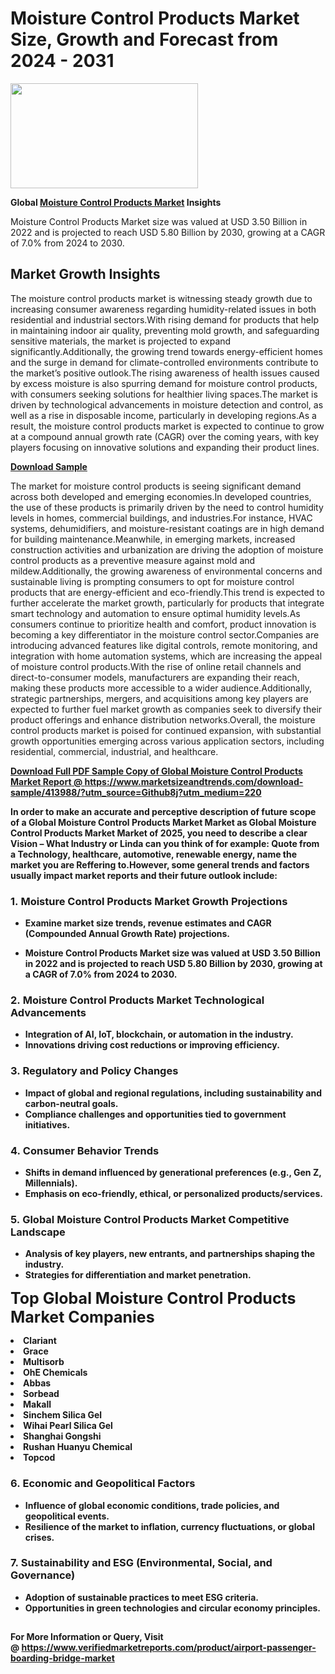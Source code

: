 <H1>Moisture Control Products Market Size, Growth and Forecast from 2024 - 2031</H1><img class="aligncenter size-medium wp-image-584254" src="https://thirdeyenews.in/wp-content/uploads/2024/09/Global-Market-Research-300x168.jpeg" alt="" width="300" height="168" /><p><strong>Global&nbsp;<a href="https://www.marketsizeandtrends.com/download-sample/413988/?utm_source=Github8j?utm_medium=220">Moisture Control Products Market</a> Insights</strong></p><p>Moisture Control Products Market size was valued at USD 3.50 Billion in 2022 and is projected to reach USD 5.80 Billion by 2030, growing at a CAGR of 7.0% from 2024 to 2030.</p><p><h2>Market Growth Insights</h2> <p>The moisture control products market is witnessing steady growth due to increasing consumer awareness regarding humidity-related issues in both residential and industrial sectors.With rising demand for products that help in maintaining indoor air quality, preventing mold growth, and safeguarding sensitive materials, the market is projected to expand significantly.Additionally, the growing trend towards energy-efficient homes and the surge in demand for climate-controlled environments contribute to the market’s positive outlook.The rising awareness of health issues caused by excess moisture is also spurring demand for moisture control products, with consumers seeking solutions for healthier living spaces.The market is driven by technological advancements in moisture detection and control, as well as a rise in disposable income, particularly in developing regions.As a result, the moisture control products market is expected to continue to grow at a compound annual growth rate (CAGR) over the coming years, with key players focusing on innovative solutions and expanding their product lines.</p> <p><strong><a href="#">Download Sample</a></strong></p> <p>The market for moisture control products is seeing significant demand across both developed and emerging economies.In developed countries, the use of these products is primarily driven by the need to control humidity levels in homes, commercial buildings, and industries.For instance, HVAC systems, dehumidifiers, and moisture-resistant coatings are in high demand for building maintenance.Meanwhile, in emerging markets, increased construction activities and urbanization are driving the adoption of moisture control products as a preventive measure against mold and mildew.Additionally, the growing awareness of environmental concerns and sustainable living is prompting consumers to opt for moisture control products that are energy-efficient and eco-friendly.This trend is expected to further accelerate the market growth, particularly for products that integrate smart technology and automation to ensure optimal humidity levels.As consumers continue to prioritize health and comfort, product innovation is becoming a key differentiator in the moisture control sector.Companies are introducing advanced features like digital controls, remote monitoring, and integration with home automation systems, which are increasing the appeal of moisture control products.With the rise of online retail channels and direct-to-consumer models, manufacturers are expanding their reach, making these products more accessible to a wider audience.Additionally, strategic partnerships, mergers, and acquisitions among key players are expected to further fuel market growth as companies seek to diversify their product offerings and enhance distribution networks.Overall, the moisture control products market is poised for continued expansion, with substantial growth opportunities emerging across various application sectors, including residential, commercial, industrial, and healthcare.<p><strong><a href="#"></p><p><span class=""><strong>Download Full PDF Sample Copy of Global Moisture Control Products Market Report</strong> @ <a href="https://www.marketsizeandtrends.com/download-sample/413988/?utm_source=Github8j?utm_medium=220" target="_blank">https://www.marketsizeandtrends.com/download-sample/413988/?utm_source=Github8j?utm_medium=220</a></span></p><p>In order to make an accurate and perceptive description of future scope of a Global&nbsp;Moisture Control Products Market Market as Global&nbsp;Moisture Control Products Market Market of 2025, you need to describe a clear Vision &ndash; What Industry or Linda can you think of for example: Quote from a Technology, healthcare, automotive, renewable energy, name the market you are Reffering to.However, some general trends and factors usually impact market reports and their future outlook include:</p><h3>1.&nbsp;<strong>Moisture Control Products Market Growth Projections</strong></h3><ul><li>Examine market size trends, revenue estimates and CAGR (Compounded Annual Growth Rate) projections.</li><li><p>Moisture Control Products Market size was valued at USD 3.50 Billion in 2022 and is projected to reach USD 5.80 Billion by 2030, growing at a CAGR of 7.0% from 2024 to 2030.</p></li></ul><h3>2.&nbsp;<strong>Moisture Control Products Market Technological Advancements</strong></h3><ul><li>Integration of AI, IoT, blockchain, or automation in the industry.</li><li>Innovations driving cost reductions or improving efficiency.</li></ul><h3>3.&nbsp;<strong>Regulatory and Policy Changes</strong></h3><ul><li>Impact of global and regional regulations, including sustainability and carbon-neutral goals.</li><li>Compliance challenges and opportunities tied to government initiatives.</li></ul><h3>4.&nbsp;<strong>Consumer Behavior Trends</strong></h3><ul><li>Shifts in demand influenced by generational preferences (e.g., Gen Z, Millennials).</li><li>Emphasis on eco-friendly, ethical, or personalized products/services.</li></ul><h3>5.&nbsp;<strong>Global Moisture Control Products Market Competitive Landscape</strong></h3><ul><li>Analysis of key players, new entrants, and partnerships shaping the industry.</li><li>Strategies for differentiation and market penetration.</li></ul><p data-pm-slice="1 1 []"><span style="color: inherit; font-family: inherit; font-size: 25px;">Top Global Moisture Control Products Market Companies</span></p><div class="" data-test-id=""><p><li>Clariant</li><li> Grace</li><li> Multisorb</li><li> OhE Chemicals</li><li> Abbas</li><li> Sorbead</li><li> Makall</li><li> Sinchem Silica Gel</li><li> Wihai Pearl Silica Gel</li><li> Shanghai Gongshi</li><li> Rushan Huanyu Chemical</li><li> Topcod</li></p></div><h3>6.&nbsp;<strong>Economic and Geopolitical Factors</strong></h3><ul><li>Influence of global economic conditions, trade policies, and geopolitical events.</li><li>Resilience of the market to inflation, currency fluctuations, or global crises.</li></ul><h3>7.&nbsp;<strong>Sustainability and ESG (Environmental, Social, and Governance)</strong></h3><ul><li>Adoption of sustainable practices to meet ESG criteria.</li><li>Opportunities in green technologies and circular economy principles.</li></ul><h2><strong style="font-size: 14px;">For More Information or Query, Visit @&nbsp;</strong><a style="background-color: #ffffff; font-size: 14px;" href="https://www.marketsizeandtrends.com/report/moisture-control-products-market/" target="_blank">https://www.verifiedmarketreports.com/product/airport-passenger-boarding-bridge-market</a></h2>